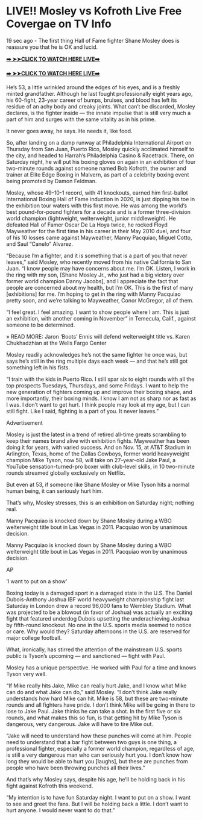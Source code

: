 # LIVE!! Mosley vs Kofroth Live Free Covergae on TV Info

19 sec ago - The first thing Hall of Fame fighter Shane Mosley does is reassure you that he is OK and lucid.

[**➡️ ➤➤CLICK TO WATCH HERE LIVE➡️**](https://celebrity-boxing.blogspot.com/2024/09/official-celebrity-boxing-kofroth-vs.html)

[**➡️ ➤➤CLICK TO WATCH HERE LIVE➡️**](https://celebrity-boxing.blogspot.com/2024/09/official-celebrity-boxing-kofroth-vs.html)

He’s 53, a little wrinkled around the edges of his eyes, and is a freshly minted grandfather. Although he last fought professionally eight years ago, his 60-fight, 23-year career of bumps, bruises, and blood has left its residue of an achy body and creaky joints. What can’t be discarded, Mosley declares, is the fighter inside — the innate impulse that is still very much a part of him and surges with the same vitality as in his prime.

It never goes away, he says. He needs it, like food.

So, after landing on a damp runway at Philadelphia International Airport on Thursday from San Juan, Puerto Rico, Mosley quickly acclimated himself to the city, and headed to Harrah’s Philadelphia Casino & Racetrack. There, on Saturday night, he will put his boxing gloves on again in an exhibition of four two-minute rounds against someone named Bob Kofroth, the owner and trainer at Elite Edge Boxing in Malvern, as part of a celebrity boxing event being promoted by Damon Feldman.

Mosley, whose 49-10-1 record, with 41 knockouts, earned him first-ballot International Boxing Hall of Fame induction in 2020, is just dipping his toe in the exhibition tour waters with this first move. He was among the world’s best pound-for-pound fighters for a decade and is a former three-division world champion (lightweight, welterweight, junior middleweight). He defeated Hall of Famer Oscar De La Hoya twice, he rocked Floyd Mayweather for the first time in his career in their May 2010 duel, and four of his 10 losses came against Mayweather, Manny Pacquiao, Miguel Cotto, and Saul “Canelo” Alvarez.

“Because I’m a fighter, and it is something that is a part of you that never leaves,” said Mosley, who recently moved from his native California to San Juan. “I know people may have concerns about me. I’m OK. Listen, I work in the ring with my son, [Shane Mosley Jr., who just had a big victory over former world champion Danny Jacobs], and I appreciate the fact that people are concerned about my health, but I’m OK. This is the first of many [exhibitions] for me. I’m hoping to get in the ring with Manny Pacquiao pretty soon, and we’re talking to Mayweather, Conor McGregor, all of them.

“I feel great. I feel amazing. I want to show people where I am. This is just an exhibition, with another coming in November” in Temecula, Calif., against someone to be determined.

» READ MORE: Jaron ‘Boots’ Ennis will defend welterweight title vs. Karen Chukhadzhian at the Wells Fargo Center

Mosley readily acknowledges he’s not the same fighter he once was, but says he’s still in the ring multiple days each week — and that he’s still got something left in his fists.

“I train with the kids in Puerto Rico. I still spar six to eight rounds with all the top prospects Tuesdays, Thursdays, and some Fridays. I want to help the new generation of fighters coming up and improve their boxing shape, and more importantly, their boxing minds. I know I am not as sharp nor as fast as I was. I don’t want to get hurt. I think people may look at my age, but I can still fight. Like I said, fighting is a part of you. It never leaves.”

Advertisement

Mosley is just the latest in a trend of retired all-time greats scrambling to keep their names brand alive with exhibition fights. Mayweather has been doing it for years, with varied success. And on Nov. 15, at AT&T Stadium in Arlington, Texas, home of the Dallas Cowboys, former world heavyweight champion Mike Tyson, now 58, will take on 27-year-old Jake Paul, a YouTube sensation-turned-pro boxer with club-level skills, in 10 two-minute rounds streamed globally exclusively on Netflix.

But even at 53, if someone like Shane Mosley or Mike Tyson hits a normal human being, it can seriously hurt him.

That’s why, Mosley stresses, this is an exhibition on Saturday night; nothing real.

Manny Pacquiao is knocked down by Shane Mosley during a WBO welterweight title bout in Las Vegas in 2011. Pacquiao won by unanimous decision.

Manny Pacquiao is knocked down by Shane Mosley during a WBO welterweight title bout in Las Vegas in 2011. Pacquiao won by unanimous decision.

AP

‘I want to put on a show’

Boxing today is a damaged sport in a damaged state in the U.S. The Daniel Dubois-Anthony Joshua IBF world heavyweight championship fight last Saturday in London drew a record 96,000 fans to Wembley Stadium. What was projected to be a blowout (in favor of Joshua) was actually an exciting fight that featured underdog Dubois upsetting the underachieving Joshua by fifth-round knockout. No one in the U.S. sports media seemed to notice or care. Why would they? Saturday afternoons in the U.S. are reserved for major college football.

What, ironically, has stirred the attention of the mainstream U.S. sports public is Tyson’s upcoming — and sanctioned — fight with Paul.

Mosley has a unique perspective. He worked with Paul for a time and knows Tyson very well.

“If Mike really hits Jake, Mike can really hurt Jake, and I know what Mike can do and what Jake can do,” said Mosley. “I don’t think Jake really understands how hard Mike can hit. Mike is 58, but these are two-minute rounds and all fighters have pride. I don’t think Mike will be going in there to lose to Jake Paul. Jake thinks he can take a shot. In the first five or six rounds, and what makes this so fun, is that getting hit by Mike Tyson is dangerous, very dangerous. Jake will have to tire Mike out.

“Jake will need to understand how these punches will come at him. People need to understand that a bar fight between two guys is one thing, a professional fighter, especially a former world champion, regardless of age, is still a very dangerous man who can seriously hurt you. I don’t know how long they would be able to hurt you [laughs], but these are punches from people who have been throwing punches all their lives.”

And that’s why Mosley says, despite his age, he’ll be holding back in his fight against Kofroth this weekend.

“My intention is to have fun Saturday night. I want to put on a show. I want to see and greet the fans. But I will be holding back a little. I don’t want to hurt anyone. I would never want to do that.”
